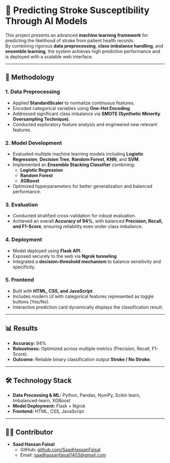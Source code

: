 # 🧠 Predicting Stroke Susceptibility Through AI Models  

This project presents an advanced **machine learning framework** for predicting the likelihood of stroke from patient health records.  
By combining rigorous **data preprocessing**, **class imbalance handling**, and **ensemble learning**, the system achieves high predictive performance and is deployed with a scalable web interface.  

---

## 🔬 Methodology  

### 1. Data Preprocessing  
- Applied **StandardScaler** to normalize continuous features.  
- Encoded categorical variables using **One-Hot Encoding**.  
- Addressed significant class imbalance via **SMOTE (Synthetic Minority Oversampling Technique)**.  
- Conducted exploratory feature analysis and engineered new relevant features.  

### 2. Model Development  
- Evaluated multiple machine learning models including **Logistic Regression**, **Decision Tree**, **Random Forest**, **KNN**, and **SVM**.  
- Implemented an **Ensemble Stacking Classifier** combining:  
  - **Logistic Regression**  
  - **Random Forest**  
  - **XGBoost**  
- Optimized hyperparameters for better generalization and balanced performance.  

### 3. Evaluation  
- Conducted stratified cross-validation for robust evaluation.  
- Achieved an overall **Accuracy of 94%**, with balanced **Precision, Recall, and F1-Score**, ensuring reliability even under class imbalance.  

### 4. Deployment  
- Model deployed using **Flask API**.  
- Exposed securely to the web via **Ngrok tunneling**.  
- Integrated a **decision-threshold mechanism** to balance sensitivity and specificity.  

### 5. Frontend  
- Built with **HTML, CSS, and JavaScript**.  
- Includes modern UI with categorical features represented as toggle buttons (Yes/No).  
- Interactive prediction card dynamically displays the classification result.  

---

## 📊 Results  

- **Accuracy:** 94%  
- **Robustness:** Optimized across multiple metrics (Precision, Recall, F1-Score).  
- **Outcome:** Reliable binary classification output **Stroke / No Stroke**.  

---

## 🛠️ Technology Stack  

- **Data Processing & ML:** Python, Pandas, NumPy, Scikit-learn, Imbalanced-learn, XGBoost  
- **Model Deployment:** Flask + Ngrok  
- **Frontend:** HTML, CSS, JavaScript  

---

## 👨‍💻 Contributor  

- **Saad Hassan Faisal**  
  - GitHub: [github.com/SaadHassanFaisal ](https://github.com/SaadHassanFaisal )  
  - Email: saadhassanfaisal1403@gmail.com 
